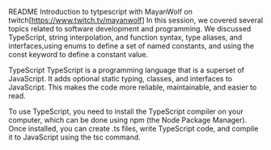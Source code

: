 README
Introduction to  tytpescript with MayanWolf on twitch[https://www.twitch.tv/mayanwolf]
In this session, we covered several topics related to software development and programming. We discussed TypeScript, string interpolation, and function syntax, type aliases, and interfaces,using enums to define a set of named constants, and using the const keyword to define a constant value.

TypeScript
TypeScript is a programming language that is a superset of JavaScript. It adds optional static typing, classes, and interfaces to JavaScript. This makes the code more reliable, maintainable, and easier to read.

To use TypeScript, you need to install the TypeScript compiler on your computer, which can be done using npm (the Node Package Manager). Once installed, you can create .ts files, write TypeScript code, and compile it to JavaScript using the tsc command.